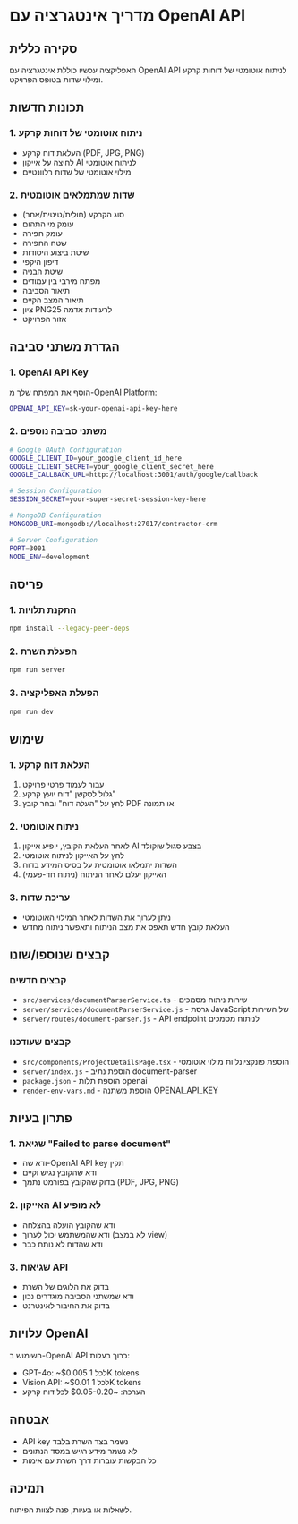 # מדריך אינטגרציה עם OpenAI API

## סקירה כללית

האפליקציה עכשיו כוללת אינטגרציה עם OpenAI API לניתוח אוטומטי של דוחות קרקע ומילוי שדות בטופס הפרויקט.

## תכונות חדשות

### 1. ניתוח אוטומטי של דוחות קרקע
- העלאת דוח קרקע (PDF, JPG, PNG)
- לחיצה על אייקון AI לניתוח אוטומטי
- מילוי אוטומטי של שדות רלוונטיים

### 2. שדות שמתמלאים אוטומטית
- סוג הקרקע (חולית/טיטית/אחר)
- עומק מי התהום
- עומק חפירה
- שטח החפירה
- שיטת ביצוע היסודות
- דיפון היקפי
- שיטת הבניה
- מפתח מירבי בין עמודים
- תיאור הסביבה
- תיאור המצב הקיים
- ציון PNG25 לרעידות אדמה
- אזור הפרויקט

## הגדרת משתני סביבה

### 1. OpenAI API Key
הוסף את המפתח שלך מ-OpenAI Platform:

```bash
OPENAI_API_KEY=sk-your-openai-api-key-here
```

### 2. משתני סביבה נוספים
```bash
# Google OAuth Configuration
GOOGLE_CLIENT_ID=your_google_client_id_here
GOOGLE_CLIENT_SECRET=your_google_client_secret_here
GOOGLE_CALLBACK_URL=http://localhost:3001/auth/google/callback

# Session Configuration
SESSION_SECRET=your-super-secret-session-key-here

# MongoDB Configuration
MONGODB_URI=mongodb://localhost:27017/contractor-crm

# Server Configuration
PORT=3001
NODE_ENV=development
```

## פריסה

### 1. התקנת תלויות
```bash
npm install --legacy-peer-deps
```

### 2. הפעלת השרת
```bash
npm run server
```

### 3. הפעלת האפליקציה
```bash
npm run dev
```

## שימוש

### 1. העלאת דוח קרקע
1. עבור לעמוד פרטי פרויקט
2. גלול לסקשן "דוח יועץ קרקע"
3. לחץ על "העלה דוח" ובחר קובץ PDF או תמונה

### 2. ניתוח אוטומטי
1. לאחר העלאת הקובץ, יופיע אייקון AI בצבע סגול שוקולד
2. לחץ על האייקון לניתוח אוטומטי
3. השדות יתמלאו אוטומטית על בסיס המידע בדוח
4. האייקון יעלם לאחר הניתוח (ניתוח חד-פעמי)

### 3. עריכת שדות
- ניתן לערוך את השדות לאחר המילוי האוטומטי
- העלאת קובץ חדש תאפס את מצב הניתוח ותאפשר ניתוח מחדש

## קבצים שנוספו/שונו

### קבצים חדשים
- `src/services/documentParserService.ts` - שירות ניתוח מסמכים
- `server/services/documentParserService.js` - גרסת JavaScript של השירות
- `server/routes/document-parser.js` - API endpoint לניתוח מסמכים

### קבצים שעודכנו
- `src/components/ProjectDetailsPage.tsx` - הוספת פונקציונליות מילוי אוטומטי
- `server/index.js` - הוספת נתיב document-parser
- `package.json` - הוספת תלות openai
- `render-env-vars.md` - הוספת משתנה OPENAI_API_KEY

## פתרון בעיות

### 1. שגיאת "Failed to parse document"
- ודא שה-OpenAI API key תקין
- ודא שהקובץ נגיש וקיים
- בדוק שהקובץ בפורמט נתמך (PDF, JPG, PNG)

### 2. האייקון AI לא מופיע
- ודא שהקובץ הועלה בהצלחה
- ודא שהמשתמש יכול לערוך (לא במצב view)
- ודא שהדוח לא נותח כבר

### 3. שגיאות API
- בדוק את הלוגים של השרת
- ודא שמשתני הסביבה מוגדרים נכון
- בדוק את החיבור לאינטרנט

## עלויות OpenAI

השימוש ב-OpenAI API כרוך בעלות:
- GPT-4o: ~$0.005 לכל 1K tokens
- Vision API: ~$0.01 לכל 1K tokens
- הערכה: ~$0.05-0.20 לכל דוח קרקע

## אבטחה

- API key נשמר בצד השרת בלבד
- לא נשמר מידע רגיש במסד הנתונים
- כל הבקשות עוברות דרך השרת עם אימות

## תמיכה

לשאלות או בעיות, פנה לצוות הפיתוח.
